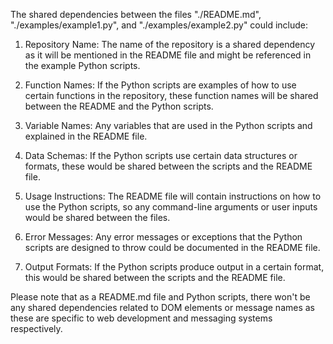 The shared dependencies between the files "./README.md", "./examples/example1.py", and "./examples/example2.py" could include:

1. Repository Name: The name of the repository is a shared dependency as it will be mentioned in the README file and might be referenced in the example Python scripts.

2. Function Names: If the Python scripts are examples of how to use certain functions in the repository, these function names will be shared between the README and the Python scripts.

3. Variable Names: Any variables that are used in the Python scripts and explained in the README file.

4. Data Schemas: If the Python scripts use certain data structures or formats, these would be shared between the scripts and the README file.

5. Usage Instructions: The README file will contain instructions on how to use the Python scripts, so any command-line arguments or user inputs would be shared between the files.

6. Error Messages: Any error messages or exceptions that the Python scripts are designed to throw could be documented in the README file.

7. Output Formats: If the Python scripts produce output in a certain format, this would be shared between the scripts and the README file.

Please note that as a README.md file and Python scripts, there won't be any shared dependencies related to DOM elements or message names as these are specific to web development and messaging systems respectively.